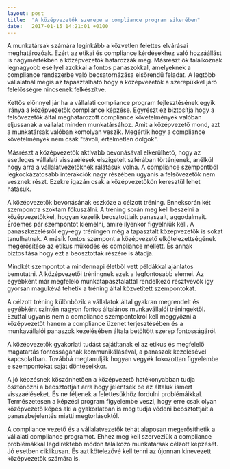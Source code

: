 ```yaml
---
layout: post
title:  "A középvezetők szerepe a compliance program sikerében"
date:   2017-01-15 14:21:01 +0100
---
```


A munkatársak számára leginkább a közvetlen felettes elvárásai meghatározóak. Ezért az etikai és compliance kérdésekhez való hozzáállást is nagymértékben a középvezetők határozzák meg. Másrészt ők találkoznak legnagyobb eséllyel azokkal a fontos panaszokkal, amelyeknek a compliance rendszerbe való becsatornázása elsőrendű feladat. A legtöbb vállalatnál mégis az tapasztalható hogy a középvezetők a szerepükkel járó felelősségre nincsenek felkészítve.

<!--break-->

Kettős előnnyel jár ha a vállalati compliance program fejlesztésének egyik iránya a középvezetők compliance képzése. Egyrészt ez biztosítja hogy a felsővezetők által meghatározott compliance követelmények valóban eljussanak a vállalat minden munkatársához. Amit a középvezető mond, azt a munkatársak valóban komolyan veszik. Megértik hogy a compliance követelmények nem csak "távoli, értelmetlen dolgok".

Másrészt a középvezetők aktívabb bevonásával elkerülhető, hogy az esetleges vállalati visszaélések elszigetelt szférában történjenek, anélkül hogy arra a vállalatvezetőknek rálátásuk volna. A compliance szempontból legkockázatosabb interakciók nagy részében ugyanis a felsővezetők nem vesznek részt. Ezekre igazán csak a középvezetőkön keresztül lehet hatásuk.

A középvezetők bevonásának eszköze a célzott tréning. Enneksorán két szempontra szoktam fókuszálni. A tréning során meg kell beszélni a középvezetőkkel, hogyan kezelik beosztottjaik panaszait, aggodalmait. Érdemes pár szempontot kiemelni, amire ilyenkor figyelniük kell. A panaszkezelésről egy-egy tréningen még a tapasztalt középvezetők is sokat tanulhatnak.
A másik fontos szempont a középvezető elkötelezettségének megerősítése az etikus működés és compliance mellett. És annak biztosítása hogy ezt a beosztottak részére is átadja.

Mindkét szempontot a mindennapi életből vett példákkal ajánlatos bemutatni. A középvezetői tréningnek ezek a legfontosabb elemei. Az egyébként már megfelelő munkatapasztalattal rendelkező résztvevők így gyorsan magukévá tehetik a tréning által közvetített szempontokat.

A célzott tréning különbözik a vállalatok által gyakran megrendelt és egyébként szintén nagyon fontos általános munkavállalói tréningektől. Ezúttal ugyanis nem a compliance szempontokról kell meggyőzni a középvezetőt hanem a compliance üzenet terjesztésében és a munkavállalói panaszok kezelésében általa betöltött szerep fontosságáról.

A középvezetők gyakorlati tudást sajátítanak el az etikus és megfelelő magatartás fontosságának kommunikálásával, a panaszok kezelésével kapcsolatban. Továbbá megtanulják hogyan vegyék fokozottan figyelembe e szempontokat saját döntéseikkor.

A jó képzésnek köszönhetően a középvezető hatékonyabban tudja ösztönözni a beosztottjait arra hogy jelentsék be az általuk ismert visszaéléseket. És ne féljenek a felettesükhöz fordulni problémáikkal. Természetesen a képzési program figyelembe veszi, hogy erre csak olyan középvezető képes aki a gyakorlatban is meg tudja védeni beosztottjait a panaszbejelentés miatti megtorlásoktól.

A compliance vezető és a vállalatvezetők tehát alaposan megerősíthetik a vállalati compliance programot. Ehhez meg kell szerveziük a compliance problémákkal legdirektebb módon találkozó munkatársak célzott képzését. Jó esetben ciklikusan. És azt kötelezővé kell tenni az újonnan kinevezett középvezetők számára is.
